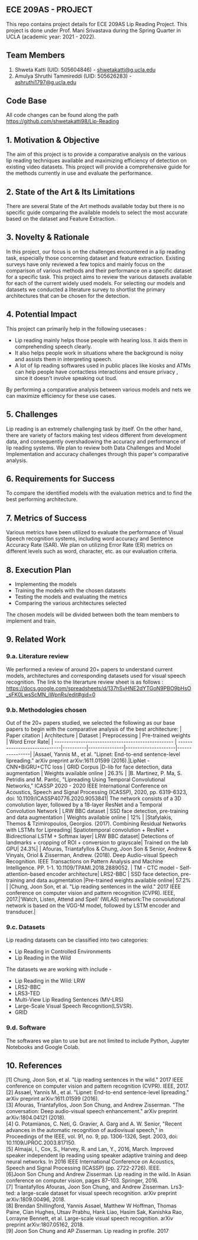 ## ECE 209AS - PROJECT

This repo contains project details for ECE 209AS Lip Reading Project. This project is done under Prof. Mani Srivastava during the Spring Quarter in UCLA (academic year: 2021 - 2022).

## Team Members
1. Shweta Katti (UID: 505604846) - shwetakatti@g.ucla.edu
2. Amulya Shruthi Tammireddi (UID: 505626283) - ashruthi1797@g.ucla.edu


## Code Base
All code changes can be found along the path https://github.com/shwetakatti98/Lip-Reading


## 1. Motivation & Objective

The aim of this project is to provide a comparative analysis on the various lip reading techniques available and maximizing efficiency of detection on existing video datasets. This project will provide a comprehensive guide for the methods currently in use and evaluate the performance.

## 2. State of the Art & Its Limitations

There are several State of the Art methods available today but there is no specific guide comparing the available models to select the most accurate based on the dataset and Feature Extraction.

## 3. Novelty & Rationale

In this project, our focus is on the challenges encountered in a lip reading task, especially those concerning dataset and feature extraction. Existing surveys have only reviewed a few topics and mainly focus on the comparison of various methods and their performance on a specific dataset for a specific task. This project aims to review the various datasets available for each of the current widely used models. For selecting our models and datasets we conducted a literature survey to shortlist the primary architectures that can be chosen for the detection.

## 4. Potential Impact

This project can primarily help in the following usecases :

- Lip reading mainly helps those people with hearing loss. It aids them in comprehending speech clearly. <br>
- It also helps people work in situations where the background is noisy and assists them in interpreting speech.<br>
- A lot of lip reading softwares used in public places like kiosks and ATMs can help people have contactless interactions and ensure privacy , since it doesn't involve speaking out loud.<br>

By performing a comparative analysis between various models and nets we can maximize efficiency for these use cases.

## 5. Challenges

Lip reading is an extremely challenging task by itself. On the other hand, there are variety of factors making test videos different from development data, and consequently overshadowing the accuracy and performance of lip reading systems. We plan to review both Data Challenges and Model Implementation and accuracy challenges through this paper's comparative analysis.

## 6. Requirements for Success
To compare the identified models with the evaluation metrics and to find the best performing architecture. 

## 7. Metrics of Success
Various metrics have been utilized to evaluate the performance of Visual Speech recognition systems, including word accuracy and Sentence Accuracy Rate (SAR). We plan on utilizing Error Rate (ER) metrics on different levels such as word, character, etc. as our evaluation criteria.

## 8. Execution Plan
- Implementing the models
- Training the models with the chosen datasets
- Testing the models and evaluating the metrics
- Comparing the various architectures selected

The chosen models will be divided between both the team members to implement and train.

## 9. Related Work

### 9.a. Literature review
We performed a review of around 20+ papers to understand current models, architectures and corresponding datasets used for visual speech recognition. The link to the literarture review sheet is as follows :
https://docs.google.com/spreadsheets/d/137hSvHNE2dYTGoN9PBO9bHsO_sFK0LwsScMN_iWpnRs/edit#gid=0

### 9.b. Methodologies chosen
Out of the 20+ papers studied, we selected the following as our base papers to begin with the comparative analysis of the best architecture:
| Paper citation                | Architecture         | Dataset  | Preprocessing | Pre-trained weights | Word Error Rate|
| -------------------------------------------------- | -----------------------------|----------|---------------|---------------------|----------------|
|Assael, Yannis M., et al. "Lipnet: End-to-end sentence-level lipreading." arXiv preprint arXiv:1611.01599 (2016).|LipNet - CNN+BiGRU+CTC loss | GRID Corpus |D-lib for face detection, data augmentation | Weights available online | 26.3% |
|B. Martinez, P. Ma, S. Petridis and M. Pantic, "Lipreading Using Temporal Convolutional Networks," ICASSP 2020 - 2020 IEEE International Conference on Acoustics, Speech and Signal Processing (ICASSP), 2020, pp. 6319-6323, doi: 10.1109/ICASSP40776.2020.9053841| The network consists of a 3D convolution layer, followed by a 18-layer ResNet and a Temporal Convolution Network | LRW BBC dataset | SSD face detection, pre-training and data augmentation | Weights available online | 12% |
|Stafylakis, Themos & Tzimiropoulos, Georgios. (2017). Combining Residual Networks with LSTMs for Lipreading| Spatiotemporal convolution + ResNet + Bidirectional LSTM + Softmax layer| LRW BBC dataset| Detections of landmarks + cropping of ROI + conversion to grayscale| Trained on the lab GPU| 24.3%|
| Afouras, Triantafyllos & Chung, Joon Son & Senior, Andrew & Vinyals, Oriol & Zisserman, Andrew. (2018). Deep Audio-visual Speech Recognition. IEEE Transactions on Pattern Analysis and Machine Intelligence. PP. 1-1. 10.1109/TPAMI.2018.2889052. | TM - CTC model - Self-attention-based encoder architecture| LRS2-BBC | SSD face detection, pre-training and data augmentation |Pre-trained weights available online| 57.2% |
|Chung, Joon Son, et al. "Lip reading sentences in the wild." 2017 IEEE conference on computer vision and pattern recognition (CVPR). IEEE, 2017.|‘Watch, Listen, Attend and Spell’ (WLAS) network:The convolutional network is based on the VGG-M model, followed by LSTM encoder and transducer.|

### 9.c. Datasets

Lip reading datasets can be classified into two categories: 
- Lip Reading in Controlled Environments
- Lip Reading in the Wild

The datasets we are working with include -
-  Lip Reading in the Wild: LRW
-  LRS2-BBC
-  LRS3-TED
-  Multi-View Lip Reading Sentences (MV-LRS)
-  Large-Scale Visual Speech Recognition(LSVSR).
-  GRID

### 9.d. Software
The softwares we plan to use but are not limited to include Python, Jupyter Notebooks and Google Colab.

## 10. References

[1] Chung, Joon Son, et al. "Lip reading sentences in the wild." 2017 IEEE conference on computer vision and pattern recognition (CVPR). IEEE, 2017. <br>
[2] Assael, Yannis M., et al. "Lipnet: End-to-end sentence-level lipreading." arXiv preprint arXiv:1611.01599 (2016). <br>
[3] Afouras, Triantafyllos, Joon Son Chung, and Andrew Zisserman. "The conversation: Deep audio-visual speech enhancement." arXiv preprint arXiv:1804.04121 (2018). <br>
[4] G. Potamianos, C. Neti, G. Gravier, A. Garg and A. W. Senior, "Recent advances in the automatic recognition of audiovisual speech," in Proceedings of the IEEE, vol. 91, no. 9, pp. 1306-1326, Sept. 2003, doi: 10.1109/JPROC.2003.817150. <br>
[5] Almajai, I., Cox, S., Harvey, R. and Lan, Y., 2016, March. Improved speaker independent lip reading using speaker adaptive training and deep neural networks. In 2016 IEEE International Conference on Acoustics, Speech and Signal Processing (ICASSP) (pp. 2722-2726). IEEE. <br>
[6]Joon Son Chung and Andrew Zisserman. Lip reading in the wild. In Asian conference on computer vision, pages 87–103. Springer, 2016. <br>
[7] Triantafyllos Afouras, Joon Son Chung, and Andrew Zisserman. Lrs3-ted: a large-scale dataset for visual speech recognition. arXiv preprint arXiv:1809.00496, 2018. <br>
[8]  Brendan Shillingford, Yannis Assael, Matthew W Hoffman, Thomas Paine, Cían Hughes, Utsav Prabhu, Hank Liao, Hasim Sak, Kanishka Rao, Lorrayne Bennett, et al. Large-scale visual speech recognition. arXiv preprint arXiv:1807.05162, 2018.<br>
[9] Joon Son Chung and AP Zisserman. Lip reading in profile. 2017 <br>

